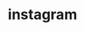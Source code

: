 ---
layout: redirect
title: instagram
readable: Instagram
link: https://www.instagram.com/fennifith
name: fennifith
verb: gram
---